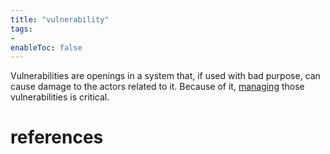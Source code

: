 ```yaml
---
title: "vulnerability"
tags:
- 
enableToc: false
---
```


Vulnerabilities are openings in a system that, if used with bad purpose, can cause damage to the actors related to it. Because of it, [managing](notes/vulnerability-management.md) those vulnerabilities is critical.

# references
